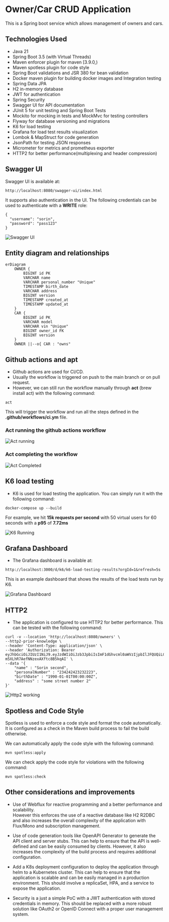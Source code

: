 # Owner/Car CRUD Application


This is a Spring boot service which allows management of owners and cars.

## Technologies Used
- Java 21
- Spring Boot 3.5 (with Virtual Threads)
- Maven enforcer plugin for maven [3.9.0,)
- Maven spotless plugin for code style
- Spring Boot validations and JSR 380 for bean validation
- Docker maven plugin for building docker images and Integration testing
- Spring Data JPA
- H2 in-memory database
- JWT for authentication
- Spring Security
- Swagger UI for API documentation
- JUnit 5 for unit testing and Spring Boot Tests
- Mockito for mocking in tests and MockMvc for testing controllers
- Flyway for database versioning and migrations
- K6 for load testing
- Grafana for load test results visualization
- Lombok & MapStruct for code generation
- JsonPath for testing JSON responses
- Micrometer for metrics and prometheus exporter
- HTTP2 for better performance(multiplexing and header compression)



## Swagger UI

Swagger UI is available at:
```
http://localhost:8080/swagger-ui/index.html
```

It supports also authentication in the UI.
The following credentials can be used to authenticate with a **WRITE** role:
```
{
  "username": "sorin",
  "password": "pass123"
}
````

![Swagger UI](images/swagger-ui-auth.png)


## Entity diagram and relationships

```mermaid
erDiagram
    OWNER {
        BIGINT id PK
        VARCHAR name
        VARCHAR personal_number "Unique"
        TIMESTAMP birth_date
        VARCHAR address
        BIGINT version
        TIMESTAMP created_at
        TIMESTAMP updated_at
    }
    CAR {
        BIGINT id PK
        VARCHAR model
        VARCHAR vin "Unique"
        BIGINT owner_id FK
        BIGINT version
    }
    OWNER ||--o{ CAR : "owns"
```


## Github actions and apt
- Github actions are used for CI/CD.
- Usually the workflow is triggered on push to the main branch or on pull request.
- However, we can still run the workflow manually through **act** (brew install act) with the following command:
```
act
```

This will trigger the workflow and run all the steps defined in the **.github/workflows/ci.ym** file.

### Act running the github actions workflow
![Act running](images/act-running.png)


### Act completing the workflow
![Act Completed](images/act-completed.png)


## K6 load testing

- K6 is used for load testing the application.
You can simply run it with the following command:
```
docker-compose up --build
```

For example, we hit **15k requests per second** with 50 virtual users for 60 seconds with a **p95** of **7.72ms**

![K6 Running](images/k6-running.png)



## Grafana Dashboard
- The Grafana dashboard is available at:
```
http://localhost:3000/d/k6/k6-load-testing-results?orgId=1&refresh=5s
```

This is an example dashboard that shows the results of the load tests run by K6.

![Grafana Dashboard](images/grafana-dashboard.png)


## HTTP2

- The application is configured to use HTTP2 for better performance.
This can be tested with the following command:
```
curl -v --location 'http://localhost:8080/owners' \
--http2-prior-knowledge \
--header 'Content-Type: application/json' \
--header 'Authorization: Bearer eyJhbGciOiJIUzI1NiJ9.eyJzdWIiOiJzb3JpbiIsImF1dGhvcml0aWVzIjpbIlJFQUQiLCJXUklURSJdfQ.0TBa_EilUxZFJeQ-m5XLhR7AefNNzexAXftc8B5kqAI' \
--data '{
    "name" : "Sorin second",
    "personalNumber" : "234242423232223",
    "birthDate" : "1990-01-01T00:00:00Z",
    "address" : "some street number 2"
}'
```

![Http2 working](images/http-2-working.png)


## Spotless and Code Style

Spotless is used to enforce a code style and format the code automatically.
It is configured as a check in the Maven build process to fail the build otherwise.

We can automatically apply the code style with the following command:
```
mvn spotless:apply
```

We can check apply the code style for violations with the following command:
```
mvn spotless:check
```

## Other considerations and improvements
- Use of Webflux for reactive programming and a better performance and scalability.  
However this enforces the use of a reactive database like H2 R2DBC and also increases the overall complexity of the application with Flux/Mono and subscription management.

- Use of code generation tools like OpenAPI Generator to generate the API client and server stubs. This can help to ensure that the API is well-defined and can be easily consumed by clients. However, it also increases the complexity of the build process and requires additional configuration.

- Add a K8s deployment configuration to deploy the application through helm to a Kubernetes cluster. This can help to ensure that the application is scalable and can be easily managed in a production environment.
This should involve a replicaSet, HPA, and a service to expose the application.

- Security is a just a simple PoC with a JWT authentication with stored credentials in memory.
This should be replaced with a more robust solution like OAuth2 or OpenID Connect with a proper user management system.